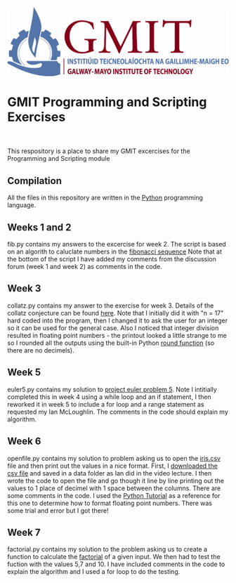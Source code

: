  ![GMIT Logo](/img/GMITLOGO.jpg)
# GMIT Programming and Scripting Exercises                                                                                                        
This respository is a place to share my GMIT excercises for the Programming and Scripting module
## Compilation
All the files in this repository are written in the [Python](https://www.python.org/) programming language.
## Weeks 1 and 2
fib.py contains my answers to the excercise for week 2. The script is based on an algorith to caluclate numbers in the [fibonacci sequence](https://en.wikipedia.org/wiki/Fibonacci_number)
Note that at the bottom of the script I have added my comments from the discussion forum (week 1 and week 2) as comments in the code.
## Week 3
collatz.py contains my answer to the exercise for week 3. Details of the collatz conjecture can be found [here](https://en.wikipedia.org/wiki/Collatz_conjecture).
Note that I initially did it with "n = 17" hard coded into the program, then I changed it to ask the user for an integer so it can be used for the general case.
Also I noticed that integer division resulted in floating point numbers - the printout looked a little strange to me so I rounded all the outputs using the built-in Python [round function](https://docs.python.org/3/library/functions.html#round) (so there are no decimels).
## Week 5
euler5.py contains my solution to [project euler problem 5](https://projecteuler.net/problem=5).
Note I intitially completed this in week 4 using a while loop and an if statement, I then reworked it in week 5 to include a for loop and a range statement as requested my Ian McLoughlin. The comments in the code should explain my algorithm.
## Week 6
openfile.py contains my solution to problem asking us to open the [iris.csv](https://en.wikipedia.org/wiki/Iris_flower_data_set) file and then print out the values in a nice format. First, I [downloaded the csv file](http://archive.ics.uci.edu/ml/datasets/Iris) and saved in a data folder as Ian did in the video lecture. I then wrote the code to open the file and go though it line by line printing out the values to 1 place of decimel with 1 space between the columns. There are some comments in the code. I used the [Python Tutorial](https://docs.python.org/3/tutorial/) as a reference for this one to determine how to format floating point numbers. There was some trial and error but I got there!
## Week 7
factorial.py contains my solution to the problem asking us to create a function to calculate the [factorial](https://en.wikipedia.org/wiki/Factorial) of a given input. We then had to test the fuction with the values 5,7 and 10. I have included comments in the code to explain the algorithm and I used a for loop to do the testing.
